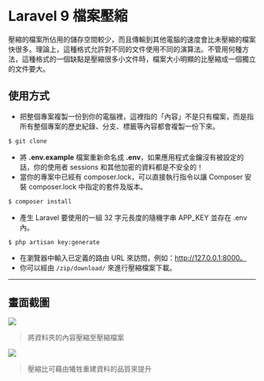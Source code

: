 # Laravel 9 檔案壓縮

壓縮的檔案所佔用的儲存空間較少，而且傳輸到其他電腦的速度會比未壓縮的檔案快很多。理論上，這種格式允許對不同的文件使用不同的演算法。不管用何種方法，這種格式的一個缺點是壓縮很多小文件時，檔案大小明顯的比壓縮成一個獨立的文件要大。

## 使用方式
- 把整個專案複製一份到你的電腦裡，這裡指的「內容」不是只有檔案，而是指所有整個專案的歷史紀錄、分支、標籤等內容都會複製一份下來。
```sh
$ git clone
```
- 將 __.env.example__ 檔案重新命名成 __.env__，如果應用程式金鑰沒有被設定的話，你的使用者 sessions 和其他加密的資料都是不安全的！
- 當你的專案中已經有 composer.lock，可以直接執行指令以讓 Composer 安裝 composer.lock 中指定的套件及版本。
```sh
$ composer install
```
- 產⽣ Laravel 要使用的一組 32 字元長度的隨機字串 APP_KEY 並存在 .env 內。
```sh
$ php artisan key:generate
```
- 在瀏覽器中輸入已定義的路由 URL 來訪問，例如：http://127.0.0.1:8000。
- 你可以經由 `/zip/download/` 來進行壓縮檔案下載。
----
## 畫面截圖
![](https://i.imgur.com/z5OwxRM.png)
> 將資料夾的內容壓縮至壓縮檔案

![](https://i.imgur.com/vnTfl0k.png)
> 壓縮比可藉由犧牲重建資料的品質來提升
